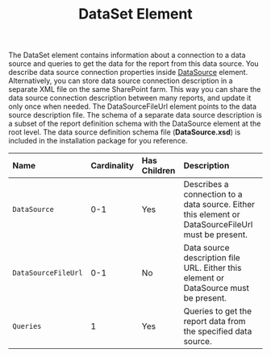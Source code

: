 ﻿---
title: DataSet Element
second_title: Aspose.Words for SharePoint
articleTitle: DataSet Element
linktitle: DataSet Element
description: "DataSet element meaning and structure which may be used while configuring Aspose.Words for SharePoint reports."
type: docs
weight: 40
url: /sharepoint/dataset-element/
---

The DataSet element contains information about a connection to a data source and queries to get the data for the report from this data source. You describe data source connection properties inside [DataSource](/words/sharepoint/datasource-element/) element. Alternatively, you can store data source connection description in a separate XML file on the same SharePoint farm. This way you can share the data source connection description between many reports, and update it only once when needed. The DataSourceFileUrl element points to the data source description file. The schema of a separate data source description is a subset of the report definition schema with the DataSource element at the root level. The data source definition schema file (**DataSource.xsd**) is included in the installation package for you reference.

| Name | Cardinality | Has Children | Description |
| :- | :- | :- | :- |
| `DataSource` | 0-1 | Yes | Describes a connection to a data source. Either this element or DataSourceFileUrl must be present. |
| `DataSourceFileUrl` | 0-1 | No | Data source description file URL. Either this element or DataSource must be present. |
| `Queries` | 1 | Yes | Queries to get the report data from the specified data source. |
